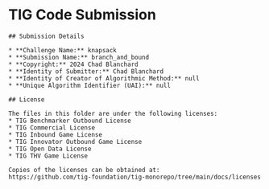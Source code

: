 # TIG Code Submission

    ## Submission Details

    * **Challenge Name:** knapsack
    * **Submission Name:** branch_and_bound
    * **Copyright:** 2024 Chad Blanchard
    * **Identity of Submitter:** Chad Blanchard
    * **Identity of Creator of Algorithmic Method:** null
    * **Unique Algorithm Identifier (UAI):** null

    ## License

    The files in this folder are under the following licenses:
    * TIG Benchmarker Outbound License
    * TIG Commercial License
    * TIG Inbound Game License
    * TIG Innovator Outbound Game License
    * TIG Open Data License
    * TIG THV Game License

    Copies of the licenses can be obtained at:  
    https://github.com/tig-foundation/tig-monorepo/tree/main/docs/licenses